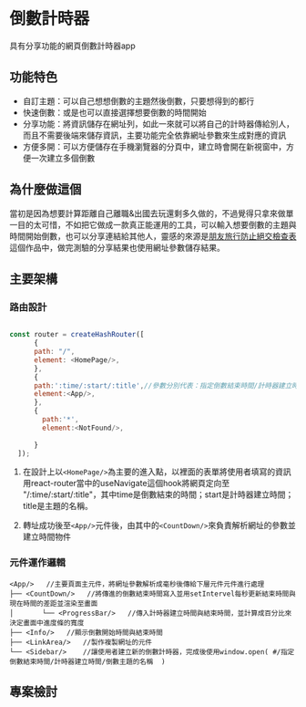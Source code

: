 # 倒數計時器
具有分享功能的網頁倒數計時器app

## 功能特色
- 自訂主題：可以自己想想倒數的主題然後倒數，只要想得到的都行
- 快速倒數：或是也可以直接選擇想要倒數的時間開始
- 分享功能：將資訊儲存在網址列，如此一來就可以將自己的計時器傳給別人，而且不需要後端來儲存資訊，主要功能完全依靠網址參數來生成對應的資訊
- 方便多開：可以方便儲存在手機瀏覽器的分頁中，建立時會開在新視窗中，方便一次建立多個倒數

## 為什麼做這個
當初是因為想要計算距離自己離職&出國去玩還剩多久做的，不過覺得只拿來做單一目的太可惜，不如把它做成一款真正能運用的工具，可以輸入想要倒數的主題與時間開始倒數，也可以分享連結給其他人，靈感的來源是[朋友旅行防止絕交檢查表](https://travel-questions.gnehs.net/)這個作品中，做完測驗的分享結果也使用網址參數儲存結果。

## 主要架構
### 路由設計
```javascript

const router = createHashRouter([
      {
      path: "/",
      element: <HomePage/>,
      },
      {
      path:':time/:start/:title',//參數分別代表：指定倒數結束時間/計時器建立時間/倒數主題的名稱
      element:<App/>,
      },
      {
        path:'*',
        element:<NotFound/>,
  
      }
  ]);

```
1. 在設計上以`<HomePage/>`為主要的進入點，以裡面的表單將使用者填寫的資訊用react-router當中的useNavigate這個hook將網頁定向至
"/:time/:start/:title"，其中time是倒數結束的時間；start是計時器建立時間；title是主題的名稱。

2. 轉址成功後至`<App/>`元件後，由其中的`<CountDown/>`來負責解析網址的參數並建立時間物件

### 元件運作邏輯

```
<App/>   //主要頁面主元件，將網址參數解析成毫秒後傳給下層元件元件進行處理
├── <CountDown/>   //將傳進的倒數結束時間寫入並用setIntervel每秒更新結束時間與現在時間的差距並渲染至畫面
│       └── <ProgressBar/>   //傳入計時器建立時間與結束時間，並計算成百分比來決定畫面中進度條的寬度
├── <Info/>   //顯示倒數開始時間與結束時間
├── <LinkArea/>   //製作複製網址的元件
└── <Sidebar/>    //讓使用者建立新的倒數計時器，完成後使用window.open( #/指定倒數結束時間/計時器建立時間/倒數主題的名稱  )

```


## 專案檢討